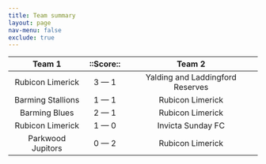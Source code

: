 ```yaml
---
title: Team summary
layout: page
nav-menu: false
exclude: true
---
```




|      Team 1       |  ::Score::  |              Team 2              |
|:-----------------:|:-----------:|:--------------------------------:|
| Rubicon Limerick  | 3 &mdash; 1 | Yalding and Laddingford Reserves |
| Barming Stallions | 1 &mdash; 1 |         Rubicon Limerick         |
|   Barming Blues   | 2 &mdash; 1 |         Rubicon Limerick         |
| Rubicon Limerick  | 1 &mdash; 0 |        Invicta Sunday FC         |
| Parkwood Jupitors | 0 &mdash; 2 |         Rubicon Limerick         |

 <br /><br /><br />